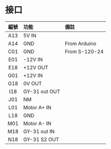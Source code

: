 # 接口
|編號|功能|備註|
|:---:|:---|:---|
|A13|5V IN||
|A14|GND|From Arduino|
|C01|GND|From S-120-24|
|E01|-12V IN||
|E18|+12V OUT||
|G01|+12V IN||
|G18|0V OUT||
|I18|GY-31 out OUT||
|J01|NM||
|L01|Motor A+ IN||
|L18|GND||
|M01|Motor A- IN||
|M18|GY-31 out IN||
|N18|GY-31 S2 OUT||
